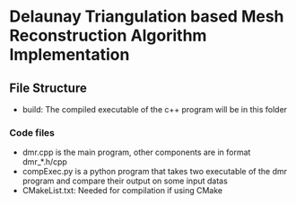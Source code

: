 # Delaunay Triangulation based Mesh Reconstruction Algorithm Implementation

## File Structure
- build: The compiled executable of the c++ program will be in this folder

### Code files
- dmr.cpp is the main program, other components are in format dmr_*.h/cpp
- compExec.py is a python program that takes two executable of the dmr program and compare their output on some input datas
- CMakeList.txt: Needed for compilation if using CMake
